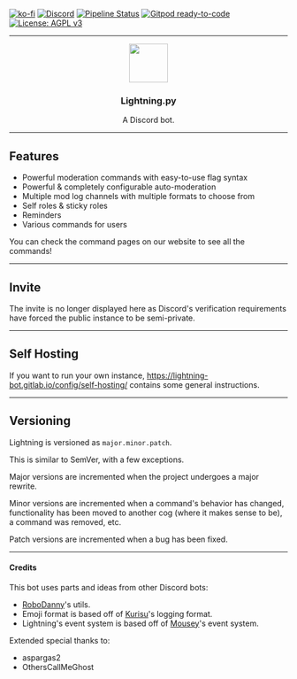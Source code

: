 [![ko-fi](https://ko-fi.com/img/githubbutton_sm.svg)](https://ko-fi.com/C0C06AS9P)
[![Discord](https://img.shields.io/discord/527887739178188830.svg)](https://discord.gg/SpFjsy3)
[![Pipeline Status](https://img.shields.io/gitlab/pipeline/lightning-bot/Lightning/master?label=Pipeline&logo=GitLab)](https://gitlab.com/lightning-bot/Lightning/pipelines/latest)
[![Gitpod ready-to-code](https://img.shields.io/badge/Gitpod-ready--to--code-blue?logo=gitpod)](https://gitpod.io/#https://gitlab.com/lightning-bot/Lightning)
[![License: AGPL v3](https://img.shields.io/badge/License-AGPL%20v3-blue.svg)](https://www.gnu.org/licenses/agpl-3.0)

---
<p align="center">
    <img src="https://i.imgur.com/6JmkKwH.png" height="70">
    <h3 align="center">Lightning.py</h3>
  <p align="center">A Discord bot.</p>
</p>

---
## Features

- Powerful moderation commands with easy-to-use flag syntax
- Powerful & completely configurable auto-moderation
- Multiple mod log channels with multiple formats to choose from
- Self roles & sticky roles
- Reminders
- Various commands for users

You can check the command pages on our website to see all the commands!

---
## Invite

The invite is no longer displayed here as Discord's verification requirements have forced the public instance to be semi-private.

---
## Self Hosting

If you want to run your own instance, https://lightning-bot.gitlab.io/config/self-hosting/ contains some general instructions.

---
## Versioning

Lightning is versioned as `major.minor.patch`.

This is similar to SemVer, with a few exceptions.

Major versions are incremented when the project undergoes a major rewrite.

Minor versions are incremented when a command's behavior has changed, functionality has been moved to another cog (where it makes sense to be), a command was removed, etc.

Patch versions are incremented when a bug has been fixed.

---
#### Credits

This bot uses parts and ideas from other Discord bots:

- [RoboDanny](https://github.com/Rapptz/RoboDanny)'s utils.
- Emoji format is based off of [Kurisu](https://github.com/nh-server/Kurisu)'s logging format.
- Lightning's event system is based off of [Mousey](https://github.com/LostLuma/Mousey)'s event system.


Extended special thanks to:

- aspargas2
- OthersCallMeGhost
